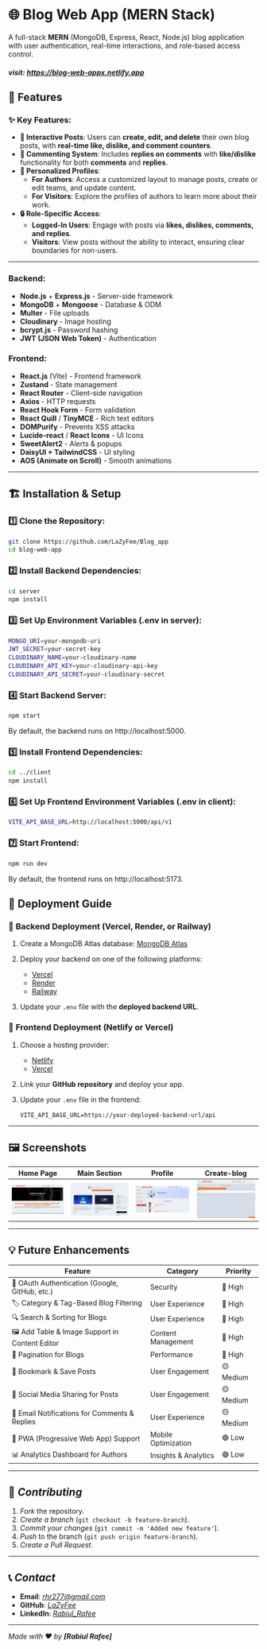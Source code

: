 # 🌐 Blog Web App (MERN Stack)

A full-stack **MERN** (MongoDB, Express, React, Node.js) blog application with user authentication, real-time interactions, and role-based access control.

##### visit: https://blog-web-appx.netlify.app

## 🚀 Features

### ✨ Key Features:

- **📝 Interactive Posts**: Users can **create, edit, and delete** their own blog posts, with **real-time like, dislike, and comment counters**.
- **💬 Commenting System**: Includes **replies on comments** with **like/dislike** functionality for both **comments** and **replies**.
- **👤 Personalized Profiles**:
  - **For Authors**: Access a customized layout to manage posts, create or edit teams, and update content.
  - **For Visitors**: Explore the profiles of authors to learn more about their work.
- **🔒 Role-Specific Access**:
  - **Logged-In Users**: Engage with posts via **likes, dislikes, comments, and replies**.
  - **Visitors**: View posts without the ability to interact, ensuring clear boundaries for non-users.

---

### Backend:

- **Node.js** + **Express.js** - Server-side framework
- **MongoDB** + **Mongoose** - Database & ODM
- **Multer** - File uploads
- **Cloudinary** - Image hosting
- **bcrypt.js** - Password hashing
- **JWT (JSON Web Token)** - Authentication

### Frontend:

- **React.js** (Vite) - Frontend framework
- **Zustand** - State management
- **React Router** - Client-side navigation
- **Axios** - HTTP requests
- **React Hook Form** - Form validation
- **React Quill** / **TinyMCE** - Rich text editors
- **DOMPurify** - Prevents XSS attacks
- **Lucide-react** / **React Icons** - UI Icons
- **SweetAlert2** - Alerts & popups
- **DaisyUI + TailwindCSS** - UI styling
- **AOS (Animate on Scroll)** - Smooth animations

---

## 🏗 Installation & Setup

### 1️⃣ Clone the Repository:

```sh
git clone https://github.com/LaZyFee/Blog_app
cd blog-web-app
```

### 2️⃣ Install Backend Dependencies:

```sh
cd server
npm install
```

### 3️⃣ Set Up Environment Variables (.env in server):

```sh
MONGO_URI=your-mongodb-uri
JWT_SECRET=your-secret-key
CLOUDINARY_NAME=your-cloudinary-name
CLOUDINARY_API_KEY=your-cloudinary-api-key
CLOUDINARY_API_SECRET=your-cloudinary-secret
```

### 4️⃣ Start Backend Server:

```sh
npm start
```

By default, the backend runs on http://localhost:5000.

### 5️⃣ Install Frontend Dependencies:

```sh
cd ../client
npm install
```

### 6️⃣ Set Up Frontend Environment Variables (.env in client):

```sh
VITE_API_BASE_URL=http://localhost:5000/api/v1
```

### 7️⃣ Start Frontend:

```sh
npm run dev
```

By default, the frontend runs on http://localhost:5173.

## 🚀 Deployment Guide

### 🔹 **Backend Deployment** (Vercel, Render, or Railway)

1. Create a MongoDB Atlas database: [MongoDB Atlas](https://www.mongodb.com/atlas)

2. Deploy your backend on one of the following platforms:
   - [Vercel](https://vercel.com)
   - [Render](https://render.com)
   - [Railway](https://railway.app)
3. Update your `.env` file with the **deployed backend URL**.

### 🔹 **Frontend Deployment** (Netlify or Vercel)

1. Choose a hosting provider:

   - [Netlify](https://www.netlify.com/)
   - [Vercel](https://vercel.com/)

2. Link your **GitHub repository** and deploy your app.

3. Update your `.env` file in the frontend:
   ```plaintext
   VITE_API_BASE_URL=https://your-deployed-backend-url/api
   ```

---

## 🖼️ Screenshots

| Home Page                      | Main Section                   | Profile                              | Create-blog                        |
| ------------------------------ | ------------------------------ | ------------------------------------ | ---------------------------------- |
| ![Home](Screenshoots\home.png) | ![Main](Screenshoots\main.png) | ![Profile](Screenshoots\profile.png) | ![create](Screenshoots\create.png) |

---

## 💡 Future Enhancements

| Feature                                        | Category             | Priority  |
| ---------------------------------------------- | -------------------- | --------- |
| 🔐 OAuth Authentication (Google, GitHub, etc.) | Security             | 🔴 High   |
| 🏷️ Category & Tag-Based Blog Filtering         | User Experience      | 🔴 High   |
| 🔍 Search & Sorting for Blogs                  | User Experience      | 🔴 High   |
| 🖼️ Add Table & Image Support in Content Editor | Content Management   | 🔴 High   |
| 📄 Pagination for Blogs                        | Performance          | 🔴 High   |
| 📌 Bookmark & Save Posts                       | User Engagement      | 🟡 Medium |
| 🔗 Social Media Sharing for Posts              | User Engagement      | 🟡 Medium |
| 📩 Email Notifications for Comments & Replies  | User Experience      | 🟡 Medium |
| 📱 PWA (Progressive Web App) Support           | Mobile Optimization  | 🟢 Low    |
| 📊 Analytics Dashboard for Authors             | Insights & Analytics | 🟢 Low    |

---

## 🤝 _Contributing_

1. _Fork_ the repository.
2. _Create a branch_ (`git checkout -b feature-branch`).
3. _Commit your changes_ (`git commit -m 'Added new feature'`).
4. _Push_ to the branch (`git push origin feature-branch`).
5. _Create a Pull Request_.

---

## 📞 _Contact_

- **Email**: *rhr277@gmail.com*
- **GitHub**: _[LaZyFee](https://github.com/LaZyFee)_
- **LinkedIn**: _[Rabiul_Rafee](https://www.linkedin.com/in/rabiul-rafee-361224183)_

---

_Made with ❤️ by **[Rabiul Rafee]**_
